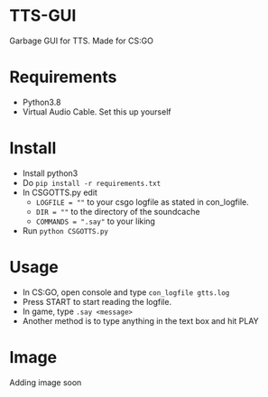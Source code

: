 # TTS-GUI
Garbage GUI for TTS. Made for CS:GO

# Requirements
- Python3.8
- Virtual Audio Cable. Set this up yourself

# Install
- Install python3
- Do `pip install -r requirements.txt`
- In CSGOTTS.py edit
  - `LOGFILE = ""` to your csgo logfile as stated in con_logfile.
  - `DIR = ""` to the directory of the soundcache
  - `COMMANDS = ".say"` to your liking
- Run `python CSGOTTS.py`

# Usage
- In CS:GO, open console and type `con_logfile gtts.log`
- Press START to start reading the logfile.
- In game, type `.say <message>`
- Another method is to type anything in the text box and hit PLAY

# Image
Adding image soon
